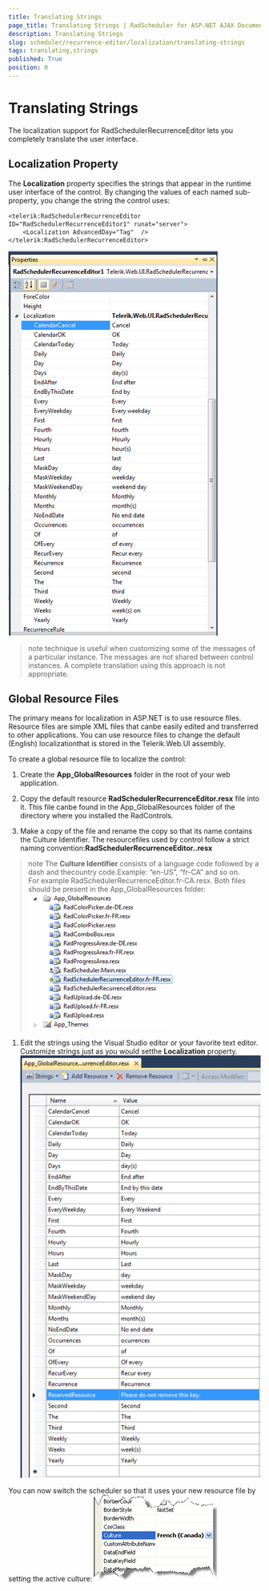 ```yaml
---
title: Translating Strings
page_title: Translating Strings | RadScheduler for ASP.NET AJAX Documentation
description: Translating Strings
slug: scheduler/recurrence-editor/localization/translating-strings
tags: translating,strings
published: True
position: 0
---
```


# Translating Strings



The localization support for RadSchedulerRecurrenceEditor lets you completely translate the user interface.

## Localization Property

The **Localization** property specifies the strings that appear in the runtime user interface of the control. By changing the values of each named sub-property, you change the string the control uses:

````ASPNET
<telerik:RadSchedulerRecurrenceEditor ID="RadSchedulerRecurrenceEditor1" runat="server">  
	<Localization AdvancedDay="Tag"  />
</telerik:RadSchedulerRecurrenceEditor>
````

![Recurrence Editor Localization](images/scheduler_recurrenceeditorlocalization.png)

>note technique is useful when customizing some of the messages of a particular instance. The messages are not shared between control instances. A complete translation using this approach is not appropriate.
>


## Global Resource Files

The primary means for localization in ASP.NET is to use resource files. Resource files are simple XML files that canbe easily edited and transferred to other applications. You can use resource files to change the default (English) localizationthat is stored in the Telerik.Web.UI assembly.

To create a global resource file to localize the control:

1. Create the **App_GlobalResources** folder in the root of your web application.

1. Copy the default resource **RadSchedulerRecurrenceEditor.resx** file into it. This file canbe found in the App_GlobalResources folder of the directory where you installed the RadControls.

1. Make a copy of the file and rename the copy so that its name contains the Culture Identifier. The resourcefiles used by control follow a strict naming convention:**RadSchedulerRecurrenceEditor.<Culture Identifier>.resx**
>note The **Culture Identifier** consists of a language code followed by a dash and thecountry code.Example: “en-US”, “fr-CA” and so on.<br />
For example RadSchedulerRecurrenceEditor.fr-CA.resx. Both files should be present in the App_GlobalResources folder:![Recurrence Editor Resource](images/scheduler_recurrenceeditorresource.png)<br />

1. Edit the strings using the Visual Studio editor or your favorite text editor. Customize strings just as you would setthe **Localization** property.
![Recurrence Editor Resource](images/scheduler_recurrenceeditorresourceedit.png)

You can now switch the scheduler so that it uses your new resource file by setting the active culture:
![Culture property](images/scheduler_cultureproperty.png)
